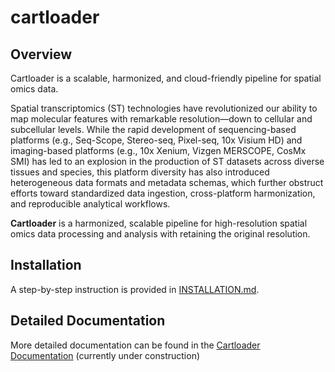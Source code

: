 # cartloader

## Overview 

Cartloader is a scalable, harmonized, and cloud-friendly pipeline for spatial omics data.

Spatial transcriptomics (ST) technologies have revolutionized our ability to map molecular features with remarkable resolution—down to cellular and subcellular levels.  While the rapid development of sequencing-based platforms (e.g., Seq-Scope, Stereo-seq, Pixel-seq, 10x Visium HD) and imaging-based platforms (e.g., 10x Xenium, Vizgen MERSCOPE, CosMx SMI) has led to an explosion in the production of ST datasets across diverse tissues and species, this platform diversity has also introduced heterogeneous data formats and metadata schemas, which further obstruct efforts toward standardized data ingestion, cross-platform harmonization, and reproducible analytical workflows.

**Cartloader** is a harmonized, scalable pipeline for high-resolution spatial omics data processing and analysis with retaining the original resolution.

## Installation
A step-by-step instruction is provided in [INSTALLATION.md](./docs/INSTALLATION.md).

## Detailed Documentation

More detailed documentation can be found in the [Cartloader Documentation](./docs/index.md) (currently under construction)

